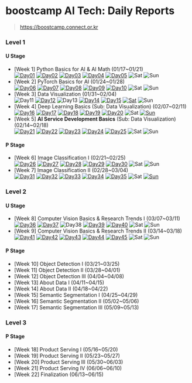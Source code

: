 # boostcamp AI Tech: Daily Reports

> https://boostcamp.connect.or.kr

### Level 1

#### U Stage

  * [Week 1] Python Basics for AI & AI Math (01/17~01/21) <br>
    [![Day01](https://img.shields.io/badge/Day01-red)](/level01/week01/day01.md)
    [![Day02](https://img.shields.io/badge/Day02-orange)](/level01/week01/day02.md)
    [![Day03](https://img.shields.io/badge/Day03-yellow)](/level01/week01/day03.md)
    [![Day04](https://img.shields.io/badge/Day04-green)](/level01/week01/day04.md)
    [![Day05](https://img.shields.io/badge/Day05-blue)](/level01/week01/day05.md)
    ![Sat](https://img.shields.io/badge/토요일-gray)
    ![Sun](https://img.shields.io/badge/일요일-gray)
  * [Week 2] PyTorch Basics for AI (01/24~01/28) <br>
    [![Day06](https://img.shields.io/badge/Day06-red)](/level01/week02/day06.md)
    [![Day07](https://img.shields.io/badge/Day07-orange)](/level01/week02/day07.md)
    [![Day08](https://img.shields.io/badge/Day08-yellow)](/level01/week02/day08.md)
    [![Day09](https://img.shields.io/badge/Day09-green)](/level01/week02/day09.md)
    [![Day10](https://img.shields.io/badge/Day10-blue)](/level01/week02/day10.md)
    ![Sat](https://img.shields.io/badge/토요일-gray)
    ![Sun](https://img.shields.io/badge/일요일-gray)
  * [Week 3] Data Visualization (01/31~02/04) <br>
    ![Day11](https://img.shields.io/badge/공휴일-gray)
    [![Day12](https://img.shields.io/badge/Day12-orange)](/level01/week03/day12.md)
    ![Day13](https://img.shields.io/badge/공휴일-gray)
    [![Day14](https://img.shields.io/badge/Day14-green)](/level01/week03/day14.md)
    [![Day15](https://img.shields.io/badge/Day15-blue)](/level01/week03/day15.md)
    [![Sat](https://img.shields.io/badge/토요일-darkblue)](/level01/week03/saturday.md)
    ![Sun](https://img.shields.io/badge/일요일-gray)
  * [Week 4] Deep Learning Basics (Sub: Data Visualization) (02/07~02/11) <br>
    [![Day16](https://img.shields.io/badge/Day16-red)](/level01/week04/day16.md)
    [![Day17](https://img.shields.io/badge/Day17-orange)](/level01/week04/day17.md)
    [![Day18](https://img.shields.io/badge/Day18-yellow)](/level01/week04/day18.md)
    [![Day19](https://img.shields.io/badge/Day19-green)](/level01/week04/day19.md)
    [![Day20](https://img.shields.io/badge/Day20-blue)](/level01/week04/day20.md)
    ![Sat](https://img.shields.io/badge/토요일-gray)
    [![Sun](https://img.shields.io/badge/일요일-purple)](/level01/week04/sunday.md)
  * [Week 5] **AI Service Development Basics** (Sub: Data Visualization) (02/14~02/18) <br>
    [![Day21](https://img.shields.io/badge/Day21-red)](/level01/week05/day21.md)
    [![Day22](https://img.shields.io/badge/Day22-orange)](/level01/week05/day22.md)
    [![Day23](https://img.shields.io/badge/Day23-yellow)](/level01/week05/day23.md)
    [![Day24](https://img.shields.io/badge/Day24-green)](/level01/week05/day24.md)
    [![Day25](https://img.shields.io/badge/Day25-blue)](/level01/week05/day25.md)
    ![Sat](https://img.shields.io/badge/토요일-gray)
    ![Sun](https://img.shields.io/badge/일요일-gray)

#### P Stage

  * [Week 6] Image Classification I (02/21~02/25) <br>
    [![Day26](https://img.shields.io/badge/Day26-red)](/level01/week06/day26.md)
    [![Day27](https://img.shields.io/badge/Day27-orange)](/level01/week06/day27.md)
    [![Day28](https://img.shields.io/badge/Day28-yellow)](/level01/week06/day28.md)
    [![Day29](https://img.shields.io/badge/Day29-green)](/level01/week06/day29.md)
    [![Day30](https://img.shields.io/badge/Day30-blue)](/level01/week06/day30.md)
    ![Sat](https://img.shields.io/badge/토요일-gray)
    ![Sun](https://img.shields.io/badge/일요일-gray)
  * [Week 7] Image Classification II (02/28~03/04) <br>
    [![Day31](https://img.shields.io/badge/Day31-red)](/level01/week07/day31.md)
    [![Day32](https://img.shields.io/badge/Day32-orange)](/level01/week07/day32.md)
    [![Day33](https://img.shields.io/badge/Day33-yellow)](/level01/week07/day33.md)
    [![Day34](https://img.shields.io/badge/Day34-green)](/level01/week07/day34.md)
    [![Day35](https://img.shields.io/badge/Day35-blue)](/level01/week07/day35.md)
    ![Sat](https://img.shields.io/badge/토요일-gray)
    [![Sun](https://img.shields.io/badge/일요일-purple)](/level01/week07/sunday.md)

### Level 2

#### U Stage

  * [Week 8] Computer Vision Basics & Research Trends I (03/07~03/11) <br>
    [![Day36](https://img.shields.io/badge/Day36-red)](/level02/week08/day36.md)
    [![Day37](https://img.shields.io/badge/Day37-orange)](/level02/week08/day37.md)
    ![Day38](https://img.shields.io/badge/공휴일-gray)
    [![Day39](https://img.shields.io/badge/Day39-green)](/level02/week08/day39.md)
    [![Day40](https://img.shields.io/badge/Day40-blue)](/level02/week08/day40.md)
    ![Sat](https://img.shields.io/badge/토요일-gray)
    ![Sun](https://img.shields.io/badge/일요일-gray)
  * [Week 9] Computer Vision Basics & Research Trends II (03/14~03/18) <br>
    [![Day41](https://img.shields.io/badge/Day41-red)](/level02/week09/day41.md)
    [![Day42](https://img.shields.io/badge/Day42-orange)](/level02/week09/day42.md)
    [![Day43](https://img.shields.io/badge/Day43-yellow)](/level02/week09/day43.md)
    [![Day44](https://img.shields.io/badge/Day44-green)](/level02/week09/day44.md)
    [![Day45](https://img.shields.io/badge/Day45-blue)](/level02/week09/day45.md)
    ![Sat](https://img.shields.io/badge/토요일-gray)
    ![Sun](https://img.shields.io/badge/일요일-gray)

#### P Stage

  * [Week 10] Object Detection I (03/21~03/25)
  * [Week 11] Object Detection II (03/28~04/01)
  * [Week 12] Object Detection III (04/04~04/08)
  * [Week 13] About Data I (04/11~04/15)
  * [Week 14] About Data II (04/18~04/22)
  * [Week 15] Semantic Segmentation I (04/25~04/29)
  * [Week 16] Semantic Segmentation II (05/02~05/06)
  * [Week 17] Semantic Segmentation III (05/09~05/13)

### Level 3

#### P Stage

  * [Week 18] Product Serving I (05/16~05/20)
  * [Week 19] Product Serving II (05/23~05/27)
  * [Week 20] Product Serving III (05/30~06/03)
  * [Week 21] Product Serving IV (06/06~06/10)
  * [Week 22] Finalization (06/13~06/15)
